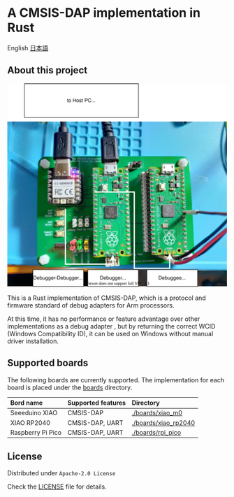 # A CMSIS-DAP implementation in Rust

English [日本語](./README.ja.md)

## About this project

![Debug Board](./doc/figure/debug_board.drawio.svg)

This is a Rust implementation of CMSIS-DAP, which is a protocol and firmware standard of debug adapters for Arm processors.

At this time, it has no performance or feature advantage over other implementations as a debug adapter , but by returning the correct WCID (Windows Compatibility ID), it can be used on Windows without manual driver installation.

## Supported boards

The following boards are currently supported.
The implementation for each board is placed under the [boards](./boards) directory.

| Bord name           | Supported features | Directory     |
|:------------------|:----------------|:--------------------|
| Seeeduino XIAO    | CMSIS-DAP       | [./boards/xiao_m0](./boards/xiao_m0) | 
| XIAO RP2040       | CMSIS-DAP, UART | [./boards/xiao_rp2040](./boards/xiao_rp2040) | 
| Raspberry Pi Pico | CMSIS-DAP, UART | [./boards/rpi_pico](./boards/rpi_pico) | 

## License

Distributed under `Apache-2.0 License` 

Check the [LICENSE](./LICENSE) file for details.
